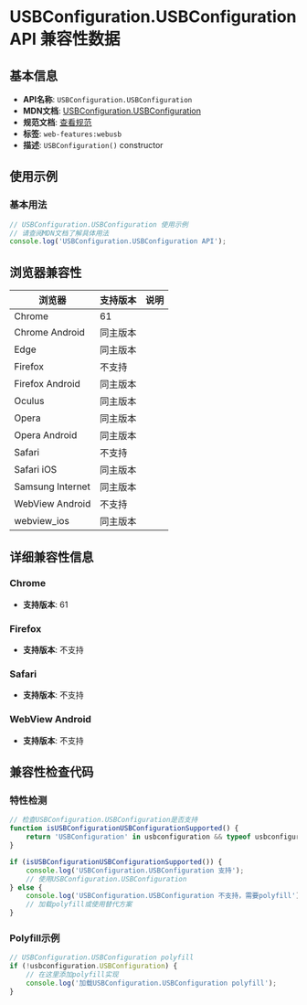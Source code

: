 # USBConfiguration.USBConfiguration API 兼容性数据

## 基本信息

- **API名称**: `USBConfiguration.USBConfiguration`
- **MDN文档**: [USBConfiguration.USBConfiguration](https://developer.mozilla.org/docs/Web/API/USBConfiguration/USBConfiguration)
- **规范文档**: [查看规范](https://wicg.github.io/webusb/#dom-usbconfiguration-usbconfiguration)
- **标签**: `web-features:webusb`
- **描述**: `USBConfiguration()` constructor

## 使用示例

### 基本用法

```javascript
// USBConfiguration.USBConfiguration 使用示例
// 请查阅MDN文档了解具体用法
console.log('USBConfiguration.USBConfiguration API');
```

## 浏览器兼容性

| 浏览器 | 支持版本 | 说明 |
|--------|----------|------|
| Chrome | 61 |  |
| Chrome Android | 同主版本 |  |
| Edge | 同主版本 |  |
| Firefox | 不支持 |  |
| Firefox Android | 同主版本 |  |
| Oculus | 同主版本 |  |
| Opera | 同主版本 |  |
| Opera Android | 同主版本 |  |
| Safari | 不支持 |  |
| Safari iOS | 同主版本 |  |
| Samsung Internet | 同主版本 |  |
| WebView Android | 不支持 |  |
| webview_ios | 同主版本 |  |

## 详细兼容性信息

### Chrome

- **支持版本**: 61

### Firefox

- **支持版本**: 不支持

### Safari

- **支持版本**: 不支持

### WebView Android

- **支持版本**: 不支持

## 兼容性检查代码

### 特性检测

```javascript
// 检查USBConfiguration.USBConfiguration是否支持
function isUSBConfigurationUSBConfigurationSupported() {
    return 'USBConfiguration' in usbconfiguration && typeof usbconfiguration.USBConfiguration === 'function';
}

if (isUSBConfigurationUSBConfigurationSupported()) {
    console.log('USBConfiguration.USBConfiguration 支持');
    // 使用USBConfiguration.USBConfiguration
} else {
    console.log('USBConfiguration.USBConfiguration 不支持，需要polyfill');
    // 加载polyfill或使用替代方案
}
```

### Polyfill示例

```javascript
// USBConfiguration.USBConfiguration polyfill
if (!usbconfiguration.USBConfiguration) {
    // 在这里添加polyfill实现
    console.log('加载USBConfiguration.USBConfiguration polyfill');
}
```

